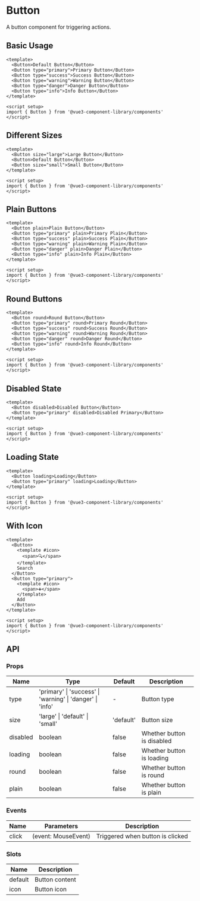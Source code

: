 # Button

A button component for triggering actions.

## Basic Usage

```vue
<template>
  <Button>Default Button</Button>
  <Button type="primary">Primary Button</Button>
  <Button type="success">Success Button</Button>
  <Button type="warning">Warning Button</Button>
  <Button type="danger">Danger Button</Button>
  <Button type="info">Info Button</Button>
</template>

<script setup>
import { Button } from '@vue3-component-library/components'
</script>
```

## Different Sizes

```vue
<template>
  <Button size="large">Large Button</Button>
  <Button>Default Button</Button>
  <Button size="small">Small Button</Button>
</template>

<script setup>
import { Button } from '@vue3-component-library/components'
</script>
```

## Plain Buttons

```vue
<template>
  <Button plain>Plain Button</Button>
  <Button type="primary" plain>Primary Plain</Button>
  <Button type="success" plain>Success Plain</Button>
  <Button type="warning" plain>Warning Plain</Button>
  <Button type="danger" plain>Danger Plain</Button>
  <Button type="info" plain>Info Plain</Button>
</template>

<script setup>
import { Button } from '@vue3-component-library/components'
</script>
```

## Round Buttons

```vue
<template>
  <Button round>Round Button</Button>
  <Button type="primary" round>Primary Round</Button>
  <Button type="success" round>Success Round</Button>
  <Button type="warning" round>Warning Round</Button>
  <Button type="danger" round>Danger Round</Button>
  <Button type="info" round>Info Round</Button>
</template>

<script setup>
import { Button } from '@vue3-component-library/components'
</script>
```

## Disabled State

```vue
<template>
  <Button disabled>Disabled Button</Button>
  <Button type="primary" disabled>Disabled Primary</Button>
</template>

<script setup>
import { Button } from '@vue3-component-library/components'
</script>
```

## Loading State

```vue
<template>
  <Button loading>Loading</Button>
  <Button type="primary" loading>Loading</Button>
</template>

<script setup>
import { Button } from '@vue3-component-library/components'
</script>
```

## With Icon

```vue
<template>
  <Button>
    <template #icon>
      <span>🔍</span>
    </template>
    Search
  </Button>
  <Button type="primary">
    <template #icon>
      <span>➕</span>
    </template>
    Add
  </Button>
</template>

<script setup>
import { Button } from '@vue3-component-library/components'
</script>
```

## API

### Props

| Name | Type | Default | Description |
|------|------|---------|-------------|
| type | 'primary' \| 'success' \| 'warning' \| 'danger' \| 'info' | - | Button type |
| size | 'large' \| 'default' \| 'small' | 'default' | Button size |
| disabled | boolean | false | Whether button is disabled |
| loading | boolean | false | Whether button is loading |
| round | boolean | false | Whether button is round |
| plain | boolean | false | Whether button is plain |

### Events

| Name | Parameters | Description |
|------|------------|-------------|
| click | (event: MouseEvent) | Triggered when button is clicked |

### Slots

| Name | Description |
|------|-------------|
| default | Button content |
| icon | Button icon | 